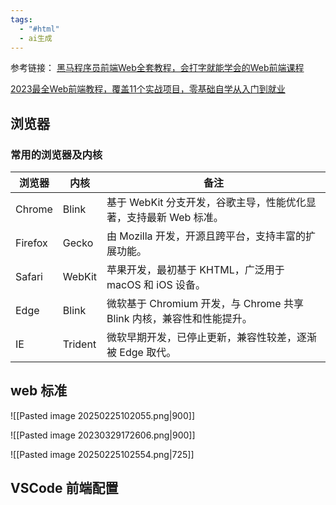 ```yaml
---
tags:
  - "#html"
  - ai生成
---
```




参考链接：
[黑马程序员前端Web全套教程，会打字就能学会的Web前端课程](https://www.bilibili.com/video/BV1RK4y1X7qd/?spm_id_from=333.337.search-card.all.click&vd_source=ccbe0c793ac5e34ebb735794692f049e)

[2023最全Web前端教程，覆盖11个实战项目，零基础自学从入门到就业](https://www.bilibili.com/video/BV1e8411w731/?spm_id_from=333.999.0.0)



## 浏览器

### 常用的浏览器及内核

| 浏览器  | 内核    | 备注                                                                 |
|---------|---------|--------------------------------------------------------------------|
| Chrome  | Blink   | 基于 WebKit 分支开发，谷歌主导，性能优化显著，支持最新 Web 标准。            |
| Firefox | Gecko   | 由 Mozilla 开发，开源且跨平台，支持丰富的扩展功能。                        |
| Safari  | WebKit  | 苹果开发，最初基于 KHTML，广泛用于 macOS 和 iOS 设备。                    |
| Edge    | Blink   | 微软基于 Chromium 开发，与 Chrome 共享 Blink 内核，兼容性和性能提升。       |
| IE      | Trident | 微软早期开发，已停止更新，兼容性较差，逐渐被 Edge 取代。                    |


## web 标准

![[Pasted image 20250225102055.png|900]]

![[Pasted image 20230329172606.png|900]]

![[Pasted image 20250225102554.png|725]]



## VSCode 前端配置

